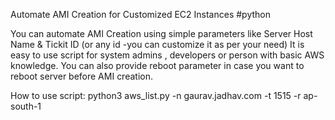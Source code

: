 Automate AMI Creation for Customized EC2 Instances #python

You can automate AMI Creation using simple parameters like Server Host Name & Tickit ID (or any id -you can customize it as per your need)
It is easy to use script for system admins , developers or person with basic AWS knowledge.
You can also provide reboot parameter in case you want to reboot server before AMI creation.


How to use script:
  python3 aws_list.py -n gaurav.jadhav.com -t 1515 -r ap-south-1
